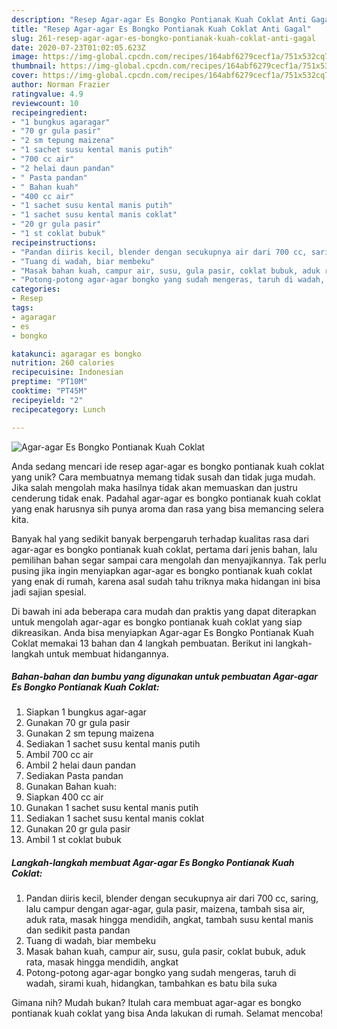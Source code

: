 ```yaml
---
description: "Resep Agar-agar Es Bongko Pontianak Kuah Coklat Anti Gagal"
title: "Resep Agar-agar Es Bongko Pontianak Kuah Coklat Anti Gagal"
slug: 261-resep-agar-agar-es-bongko-pontianak-kuah-coklat-anti-gagal
date: 2020-07-23T01:02:05.623Z
image: https://img-global.cpcdn.com/recipes/164abf6279cecf1a/751x532cq70/agar-agar-es-bongko-pontianak-kuah-coklat-foto-resep-utama.jpg
thumbnail: https://img-global.cpcdn.com/recipes/164abf6279cecf1a/751x532cq70/agar-agar-es-bongko-pontianak-kuah-coklat-foto-resep-utama.jpg
cover: https://img-global.cpcdn.com/recipes/164abf6279cecf1a/751x532cq70/agar-agar-es-bongko-pontianak-kuah-coklat-foto-resep-utama.jpg
author: Norman Frazier
ratingvalue: 4.9
reviewcount: 10
recipeingredient:
- "1 bungkus agaragar"
- "70 gr gula pasir"
- "2 sm tepung maizena"
- "1 sachet susu kental manis putih"
- "700 cc air"
- "2 helai daun pandan"
- " Pasta pandan"
- " Bahan kuah"
- "400 cc air"
- "1 sachet susu kental manis putih"
- "1 sachet susu kental manis coklat"
- "20 gr gula pasir"
- "1 st coklat bubuk"
recipeinstructions:
- "Pandan diiris kecil, blender dengan secukupnya air dari 700 cc, saring, lalu campur dengan agar-agar, gula pasir, maizena, tambah sisa air, aduk rata, masak hingga mendidih, angkat, tambah susu kental manis dan sedikit pasta pandan"
- "Tuang di wadah, biar membeku"
- "Masak bahan kuah, campur air, susu, gula pasir, coklat bubuk, aduk rata, masak hingga mendidih, angkat"
- "Potong-potong agar-agar bongko yang sudah mengeras, taruh di wadah, sirami kuah, hidangkan, tambahkan es batu bila suka"
categories:
- Resep
tags:
- agaragar
- es
- bongko

katakunci: agaragar es bongko 
nutrition: 260 calories
recipecuisine: Indonesian
preptime: "PT10M"
cooktime: "PT45M"
recipeyield: "2"
recipecategory: Lunch

---
```



![Agar-agar Es Bongko Pontianak Kuah Coklat](https://img-global.cpcdn.com/recipes/164abf6279cecf1a/751x532cq70/agar-agar-es-bongko-pontianak-kuah-coklat-foto-resep-utama.jpg)

Anda sedang mencari ide resep agar-agar es bongko pontianak kuah coklat yang unik? Cara membuatnya memang tidak susah dan tidak juga mudah. Jika salah mengolah maka hasilnya tidak akan memuaskan dan justru cenderung tidak enak. Padahal agar-agar es bongko pontianak kuah coklat yang enak harusnya sih punya aroma dan rasa yang bisa memancing selera kita.



Banyak hal yang sedikit banyak berpengaruh terhadap kualitas rasa dari agar-agar es bongko pontianak kuah coklat, pertama dari jenis bahan, lalu pemilihan bahan segar sampai cara mengolah dan menyajikannya. Tak perlu pusing jika ingin menyiapkan agar-agar es bongko pontianak kuah coklat yang enak di rumah, karena asal sudah tahu triknya maka hidangan ini bisa jadi sajian spesial.


Di bawah ini ada beberapa cara mudah dan praktis yang dapat diterapkan untuk mengolah agar-agar es bongko pontianak kuah coklat yang siap dikreasikan. Anda bisa menyiapkan Agar-agar Es Bongko Pontianak Kuah Coklat memakai 13 bahan dan 4 langkah pembuatan. Berikut ini langkah-langkah untuk membuat hidangannya.

<!--inarticleads1-->

##### Bahan-bahan dan bumbu yang digunakan untuk pembuatan Agar-agar Es Bongko Pontianak Kuah Coklat:

1. Siapkan 1 bungkus agar-agar
1. Gunakan 70 gr gula pasir
1. Gunakan 2 sm tepung maizena
1. Sediakan 1 sachet susu kental manis putih
1. Ambil 700 cc air
1. Ambil 2 helai daun pandan
1. Sediakan  Pasta pandan
1. Gunakan  Bahan kuah:
1. Siapkan 400 cc air
1. Gunakan 1 sachet susu kental manis putih
1. Sediakan 1 sachet susu kental manis coklat
1. Gunakan 20 gr gula pasir
1. Ambil 1 st coklat bubuk




<!--inarticleads2-->

##### Langkah-langkah membuat Agar-agar Es Bongko Pontianak Kuah Coklat:

1. Pandan diiris kecil, blender dengan secukupnya air dari 700 cc, saring, lalu campur dengan agar-agar, gula pasir, maizena, tambah sisa air, aduk rata, masak hingga mendidih, angkat, tambah susu kental manis dan sedikit pasta pandan
1. Tuang di wadah, biar membeku
1. Masak bahan kuah, campur air, susu, gula pasir, coklat bubuk, aduk rata, masak hingga mendidih, angkat
1. Potong-potong agar-agar bongko yang sudah mengeras, taruh di wadah, sirami kuah, hidangkan, tambahkan es batu bila suka




Gimana nih? Mudah bukan? Itulah cara membuat agar-agar es bongko pontianak kuah coklat yang bisa Anda lakukan di rumah. Selamat mencoba!
